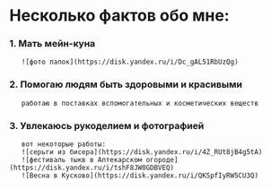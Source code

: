 # Несколько фактов обо мне:
### 1. Мать мейн-куна
       ![фото лапок](https://disk.yandex.ru/i/Dc_gAL51RbUzQg)

### 2. Помогаю людям быть здоровыми и красивыми
       работаю в поставках вспомогательных и косметических веществ

### 3. Увлекаюсь рукоделием и фотографией
       
       вот некоторые работы:
       ![серьги из бисера](https://disk.yandex.ru/i/4Z_RUt8jB4g5tA)
       ![фестиваль тыкв в Аптекарском огороде](https://disk.yandex.ru/i/tshF8JW0GDBVEQ)
       ![Весна в Кусково](https://disk.yandex.ru/i/QKSpfIyRW5CU3Q)